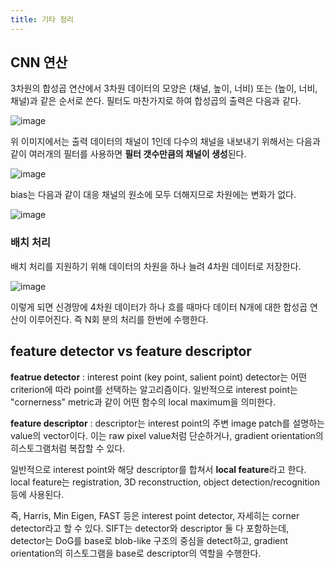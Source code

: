 ```yaml
---
title: 기타 정리
---
```


## CNN 연산
3차원의 합성곱 연산에서 3차원 데이터의 모양은 (채널, 높이, 너비) 또는 (높이, 너비, 채널)과 같은 순서로 쓴다.  필터도 마찬가지로 하여 합성곱의 출력은 다음과 같다.

![image](https://user-images.githubusercontent.com/79836443/133269875-502f2f87-f493-4330-8d20-6b21beb26478.png)

위 이미지에서는 출력 데이터의 채널이 1인데 다수의 채널을 내보내기 위해서는 다음과 같이 여러개의 필터를 사용하면 **필터 갯수만큼의 채널이 생성**된다.

![image](https://user-images.githubusercontent.com/79836443/133270157-b3de61c8-f1fb-4b53-b282-0300cbaaaa14.png)

bias는 다음과 같이 대응 채널의 원소에 모두 더해지므로 차원에는 변화가 없다.

![image](https://user-images.githubusercontent.com/79836443/133270362-c61205c2-c459-44fe-927d-8147ed63041c.png)

### 배치 처리
배치 처리를 지원하기 위해 데이터의 차원을 하나 늘려 4차원 데이터로 저장한다. 

![image](https://user-images.githubusercontent.com/79836443/133270577-6679a8ce-ffe9-4819-832d-76f87c564e01.png)

이렇게 되면 신경망에 4차원 데이터가 하나 흐를 때마다 데이터 N개에 대한 합성곱 연산이 이루어진다. 즉 N회 분의 처리를 한번에 수행한다.
## feature detector vs feature descriptor
**featrue detector** : interest point (key point, salient point) detector는 어떤 criterion에 따라 point를 선택하는 알고리즘이다. 일반적으로 interest point는 "cornerness" metric과 같이 어떤 함수의 local maximum을 의미한다.

**feature descriptor** : descriptor는 interest point의 주변 image patch를 설명하는 value의 vector이다. 이는 raw pixel value처럼 단순하거나, gradient orientation의 히스토그램처럼 복잡할 수 있다.

일반적으로 interest point와 해당 descriptor를 합쳐서 **local feature**라고 한다. local feature는 registration, 3D reconstruction, object detection/recognition 등에 사용된다.

즉, Harris, Min Eigen, FAST 등은 interest point detector, 자세히는 corner detector라고 할 수 있다. SIFT는 detector와 descriptor 둘 다 포함하는데, detector는 DoG를 base로 blob-like 구조의 중심을 detect하고,  gradient orientation의 히스토그램을 base로 descriptor의 역할을 수행한다.
